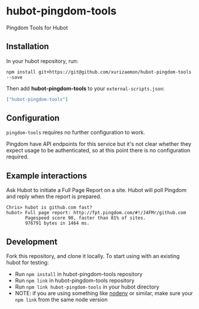 # hubot-pingdom-tools

Pingdom Tools for Hubot

## Installation

In your hubot repository, run:

`npm install git+https://git@github.com/xurizaemon/hubot-pingdom-tools --save`

Then add **hubot-pingdom-tools** to your `external-scripts.json`:

```json
["hubot-pingdom-tools"]
```

## Configuration

`pingdom-tools` requires no further configuration to work.

Pingdom have API endpoints for this service but it's not clear whether they expect usage to be authenticated, so at this point there is no configuration required.

## Example interactions

Ask Hubot to initiate a Full Page Report on a site. Hubot will poll Pingdom and reply when the report is prepared.

```
Chris> hubot is github.com fast?
hubot> Full page report: http://fpt.pingdom.com/#!/J4FMr/github.com
       Pagespeed score 90, faster than 81% of sites.
       976791 bytes in 1464 ms.
```

## Development

Fork this repository, and clone it locally. To start using with an existing hubot for testing:

* Run `npm install` in hubot-pingdom-tools repository
* Run `npm link` in hubot-pingdom-tools repository
* Run `npm link hubot-pingdom-tools` in your hubot directory
* NOTE: if you are using something like [nodenv](https://github.com/wfarr/nodenv) or similar, make sure your `npm link` from the same node version
